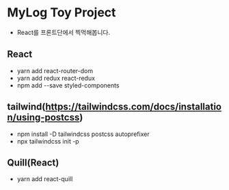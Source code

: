 # MyLog Toy Project
- React를 프론트단에서 찍먹해봅니다.

## React
- yarn add react-router-dom
- yarn add redux react-redux
- npm add --save styled-components

## tailwind(https://tailwindcss.com/docs/installation/using-postcss)
- npm install -D tailwindcss postcss autoprefixer
- npx tailwindcss init -p

## Quill(React)
- yarn add react-quill